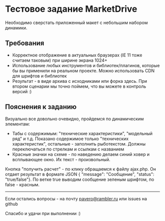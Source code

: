 # Тестовое задание MarketDrive
Необходимо сверстать приложенный макет с небольшим набором динамики. 
## Требования
* Корректное отображение в актуальных браузерах (IE 11 тоже считаем таковым) при ширине экрана 1024+
* Использование любых инструментов и библиотек/плагинов, которые бы вы применили на реальном проекте. Можно использовать CDN для шрифтов и библиотек
* Результат - в виде архива с исходниками или форка здесь. При втором сценарии мы точно поймем, что вы можете в контроль версий :)
## Пояснения к заданию
Визуально все довольно очевидно, пройдемся по динамическим элементам:
* Табы с содержимым: "технические характеристики", "модельный ряд" и т.д. Показано содержимое только "технических характеристик", остальные - заполнить рыботекстом. Должны переключаться по стрелкам и ссылкам с названием
* Красные значки на схеме - по наведению делаем синий ховер и всплывающее окно. Их текст - произвольный.

Кнопка "получить расчет" - по клику обращаемся к файлу ajax.php. Он отдает результат в формате JSON {  "message": "Сообщение", "status": "true/false"}. По ветке true выводим сообщение зеленым шрифтом, по false - красным.

***

Если остались вопросы - на почту pavero@rambler.ru или issues на github

Спасибо и удачи при выполнении :)

 
